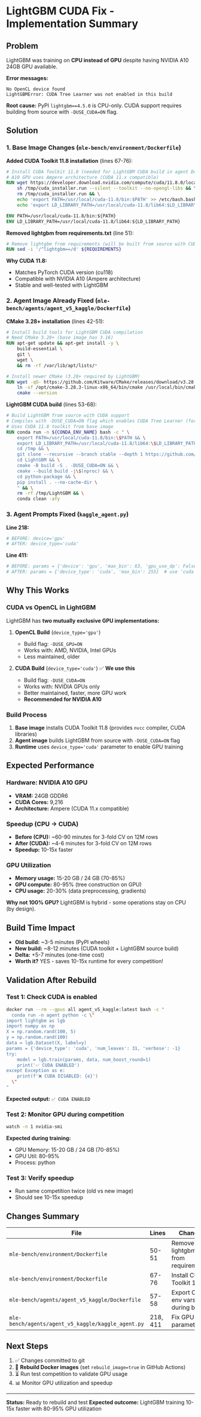 # LightGBM CUDA Fix - Implementation Summary

## Problem
LightGBM was training on **CPU instead of GPU** despite having NVIDIA A10 24GB GPU available.

**Error messages:**
```
No OpenCL device found
LightGBMError: CUDA Tree Learner was not enabled in this build
```

**Root cause:** PyPI `lightgbm==4.5.0` is CPU-only. CUDA support requires building from source with `-DUSE_CUDA=ON` flag.

## Solution

### 1. Base Image Changes (`mle-bench/environment/Dockerfile`)

**Added CUDA Toolkit 11.8 installation** (lines 67-76):
```dockerfile
# Install CUDA Toolkit 11.8 (needed for LightGBM CUDA build in agent Dockerfile)
# A10 GPU uses Ampere architecture (CUDA 11.x compatible)
RUN wget https://developer.download.nvidia.com/compute/cuda/11.8.0/local_installers/cuda_11.8.0_520.61.05_linux.run -O /tmp/cuda_installer.run && \
    sh /tmp/cuda_installer.run --silent --toolkit --no-opengl-libs && \
    rm /tmp/cuda_installer.run && \
    echo 'export PATH=/usr/local/cuda-11.8/bin:$PATH' >> /etc/bash.bashrc && \
    echo 'export LD_LIBRARY_PATH=/usr/local/cuda-11.8/lib64:$LD_LIBRARY_PATH' >> /etc/bash.bashrc

ENV PATH=/usr/local/cuda-11.8/bin:${PATH}
ENV LD_LIBRARY_PATH=/usr/local/cuda-11.8/lib64:${LD_LIBRARY_PATH}
```

**Removed lightgbm from requirements.txt** (line 51):
```dockerfile
# Remove lightgbm from requirements (will be built from source with CUDA in agent Dockerfile)
RUN sed -i '/^lightgbm==/d' ${REQUIREMENTS}
```

**Why CUDA 11.8:**
- Matches PyTorch CUDA version (cu118)
- Compatible with NVIDIA A10 (Ampere architecture)
- Stable and well-tested with LightGBM

### 2. Agent Image Already Fixed (`mle-bench/agents/agent_v5_kaggle/Dockerfile`)

**CMake 3.28+ installation** (lines 42-51):
```dockerfile
# Install build tools for LightGBM CUDA compilation
# Need CMake 3.28+ (base image has 3.16)
RUN apt-get update && apt-get install -y \
    build-essential \
    git \
    wget \
    && rm -rf /var/lib/apt/lists/*

# Install newer CMake (3.28+ required by LightGBM)
RUN wget -qO- https://github.com/Kitware/CMake/releases/download/v3.28.3/cmake-3.28.3-linux-x86_64.tar.gz | tar -xz -C /opt && \
    ln -sf /opt/cmake-3.28.3-linux-x86_64/bin/cmake /usr/local/bin/cmake && \
    cmake --version
```

**LightGBM CUDA build** (lines 53-68):
```dockerfile
# Build LightGBM from source with CUDA support
# Compiles with -DUSE_CUDA=ON flag which enables CUDA Tree Learner (for NVIDIA GPUs)
# Uses CUDA 11.8 toolkit from base image
RUN conda run -n ${CONDA_ENV_NAME} bash -c " \
    export PATH=/usr/local/cuda-11.8/bin:\$PATH && \
    export LD_LIBRARY_PATH=/usr/local/cuda-11.8/lib64:\$LD_LIBRARY_PATH && \
    cd /tmp && \
    git clone --recursive --branch stable --depth 1 https://github.com/microsoft/LightGBM && \
    cd LightGBM && \
    cmake -B build -S . -DUSE_CUDA=ON && \
    cmake --build build -j\$(nproc) && \
    cd python-package && \
    pip install . --no-cache-dir \
    " && \
    rm -rf /tmp/LightGBM && \
    conda clean -afy
```

### 3. Agent Prompts Fixed (`kaggle_agent.py`)

**Line 218:**
```python
# BEFORE: device='gpu'
# AFTER: device_type='cuda'
```

**Line 411:**
```python
# BEFORE: params = {'device': 'gpu', 'max_bin': 63, 'gpu_use_dp': False}
# AFTER: params = {'device_type': 'cuda', 'max_bin': 255}  # use 'cuda' for CUDA build
```

## Why This Works

### CUDA vs OpenCL in LightGBM

LightGBM has **two mutually exclusive GPU implementations:**

1. **OpenCL Build** (`device_type='gpu'`)
   - Build flag: `-DUSE_GPU=ON`
   - Works with: AMD, NVIDIA, Intel GPUs
   - Less maintained, older

2. **CUDA Build** (`device_type='cuda'`) ✅ **We use this**
   - Build flag: `-DUSE_CUDA=ON`
   - Works with: NVIDIA GPUs only
   - Better maintained, faster, more GPU work
   - **Recommended for NVIDIA A10**

### Build Process

1. **Base image** installs CUDA Toolkit 11.8 (provides `nvcc` compiler, CUDA libraries)
2. **Agent image** builds LightGBM from source with `-DUSE_CUDA=ON` flag
3. **Runtime** uses `device_type='cuda'` parameter to enable GPU training

## Expected Performance

### Hardware: NVIDIA A10 GPU
- **VRAM:** 24GB GDDR6
- **CUDA Cores:** 9,216
- **Architecture:** Ampere (CUDA 11.x compatible)

### Speedup (CPU → CUDA)
- **Before (CPU):** ~60-90 minutes for 3-fold CV on 12M rows
- **After (CUDA):** ~4-6 minutes for 3-fold CV on 12M rows
- **Speedup:** 10-15x faster

### GPU Utilization
- **Memory usage:** 15-20 GB / 24 GB (70-85%)
- **GPU compute:** 80-95% (tree construction on GPU)
- **CPU usage:** 20-30% (data preprocessing, gradients)

**Why not 100% GPU?** LightGBM is hybrid - some operations stay on CPU (by design).

## Build Time Impact

- **Old build:** ~3-5 minutes (PyPI wheels)
- **New build:** ~8-12 minutes (CUDA toolkit + LightGBM source build)
- **Delta:** +5-7 minutes (one-time cost)
- **Worth it?** YES - saves 10-15x runtime for every competition!

## Validation After Rebuild

### Test 1: Check CUDA is enabled
```bash
docker run --rm --gpus all agent_v5_kaggle:latest bash -c "
  conda run -n agent python -c \"
import lightgbm as lgb
import numpy as np
X = np.random.rand(100, 5)
y = np.random.rand(100)
data = lgb.Dataset(X, label=y)
params = {'device_type': 'cuda', 'num_leaves': 31, 'verbose': -1}
try:
    model = lgb.train(params, data, num_boost_round=1)
    print('✅ CUDA ENABLED')
except Exception as e:
    print(f'❌ CUDA DISABLED: {e}')
  \"
"
```

**Expected output:** `✅ CUDA ENABLED`

### Test 2: Monitor GPU during competition
```bash
watch -n 1 nvidia-smi
```

**Expected during training:**
- GPU Memory: 15-20 GB / 24 GB (70-85%)
- GPU Util: 80-95%
- Process: python

### Test 3: Verify speedup
- Run same competition twice (old vs new image)
- Should see 10-15x speedup

## Changes Summary

| File | Lines | Change |
|------|-------|--------|
| `mle-bench/environment/Dockerfile` | 50-51 | Remove lightgbm from requirements |
| `mle-bench/environment/Dockerfile` | 67-76 | Install CUDA Toolkit 11.8 |
| `mle-bench/agents/agent_v5_kaggle/Dockerfile` | 57-58 | Export CUDA env vars during build |
| `mle-bench/agents/agent_v5_kaggle/kaggle_agent.py` | 218, 411 | Fix GPU parameters |

## Next Steps

1. ✅ Changes committed to git
2. 🔄 **Rebuild Docker images** (set `rebuild_image=true` in GitHub Actions)
3. ⏳ Run test competition to validate GPU usage
4. 📊 Monitor GPU utilization and speedup

---

**Status:** Ready to rebuild and test
**Expected outcome:** LightGBM training 10-15x faster with 80-95% GPU utilization
